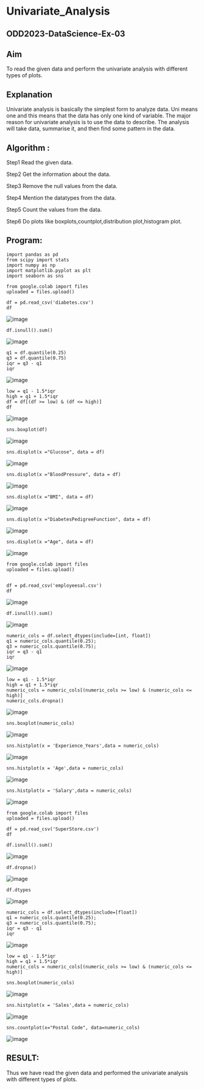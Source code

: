 # Univariate_Analysis
## ODD2023-DataScience-Ex-03
## Aim
To read the given data and perform the univariate analysis with different types of plots.

## Explanation
Univariate analysis is basically the simplest form to analyze data. Uni means one and this means that the data has only one kind of variable. The major reason for univariate analysis is to use the data to describe. The analysis will take data, summarise it, and then find some pattern in the data.

## Algorithm :
Step1 Read the given data.

Step2 Get the information about the data.

Step3 Remove the null values from the data.

Step4 Mention the datatypes from the data.

Step5 Count the values from the data.

Step6 Do plots like boxplots,countplot,distribution plot,histogram plot.

## Program:
~~~
import pandas as pd
from scipy import stats
import numpy as np
import matplotlib.pyplot as plt
import seaborn as sns
~~~
~~~
from google.colab import files
uploaded = files.upload()
~~~
~~~
df = pd.read_csv('diabetes.csv')
df
~~~
![image](https://github.com/Kulaganachi/Univariate_Analysis/assets/133641126/15b216be-6566-49ca-85fc-870e49e268e8)

~~~
df.isnull().sum()
~~~
![image](https://github.com/Kulaganachi/Univariate_Analysis/assets/133641126/18de4ff5-0502-4bb2-aa73-44eaceac0b86)

~~~
q1 = df.quantile(0.25)
q3 = df.quantile(0.75)
iqr = q3 - q1
iqr
~~~
![image](https://github.com/Kulaganachi/Univariate_Analysis/assets/133641126/e8e9fbee-33a1-4072-b03a-9839683f5ae6)

~~~
low = q1 - 1.5*iqr
high = q1 + 1.5*iqr
df = df[(df >= low) & (df <= high)]
df
~~~
![image](https://github.com/Kulaganachi/Univariate_Analysis/assets/133641126/086bfe2b-cf86-4066-bf8b-9e7ccc1707ae)

~~~
sns.boxplot(df)
~~~
![image](https://github.com/Kulaganachi/Univariate_Analysis/assets/133641126/f060248e-e05c-4f49-a4b9-b557eac32db5)

~~~
sns.displot(x ="Glucose", data = df)
~~~
![image](https://github.com/Kulaganachi/Univariate_Analysis/assets/133641126/dea09161-d891-42b8-be03-79f9784a77cc)

~~~
sns.displot(x ="BloodPressure", data = df)
~~~
![image](https://github.com/Kulaganachi/Univariate_Analysis/assets/133641126/aea19133-242d-476a-b710-52240f23e8a5)

~~~
sns.displot(x ="BMI", data = df)
~~~
![image](https://github.com/Kulaganachi/Univariate_Analysis/assets/133641126/fcebf125-c523-41cd-883a-3972fae7df7b)

~~~
sns.displot(x ="DiabetesPedigreeFunction", data = df)
~~~
![image](https://github.com/Kulaganachi/Univariate_Analysis/assets/133641126/989aeb27-4254-4347-8118-2209699e60c6)

~~~
sns.displot(x ="Age", data = df)
~~~
![image](https://github.com/Kulaganachi/Univariate_Analysis/assets/133641126/ec6dcecf-bbf0-464f-970f-209f9eb224d7)

~~~
from google.colab import files
uploaded = files.upload()
~~~
~~~

df = pd.read_csv('employeesal.csv')
df
~~~
![image](https://github.com/Kulaganachi/Univariate_Analysis/assets/133641126/8f4afbf4-d1df-4b28-afc1-b66415e60e8e)

~~~
df.isnull().sum()
~~~
![image](https://github.com/Kulaganachi/Univariate_Analysis/assets/133641126/54c7e081-4594-421e-b8c2-194cd4d31ca2)

~~~
numeric_cols = df.select_dtypes(include=[int, float])
q1 = numeric_cols.quantile(0.25);
q3 = numeric_cols.quantile(0.75);
iqr = q3 - q1
iqr
~~~
![image](https://github.com/Kulaganachi/Univariate_Analysis/assets/133641126/f23366c8-a088-49cf-a8ee-294151ea493d)

~~~
low = q1 - 1.5*iqr
high = q1 + 1.5*iqr
numeric_cols = numeric_cols[(numeric_cols >= low) & (numeric_cols <= high)]
numeric_cols.dropna()
~~~
![image](https://github.com/Kulaganachi/Univariate_Analysis/assets/133641126/e262feed-1e0a-4d5f-88cb-36db3439b7e8)

~~~
sns.boxplot(numeric_cols)
~~~
![image](https://github.com/Kulaganachi/Univariate_Analysis/assets/133641126/0921d611-d607-45ae-86c8-fe7dbaaed314)

~~~
sns.histplot(x = 'Experience_Years',data = numeric_cols)
~~~
![image](https://github.com/Kulaganachi/Univariate_Analysis/assets/133641126/3ced5ad9-2084-4430-95b7-96d7cf311392)

~~~
sns.histplot(x = 'Age',data = numeric_cols)
~~~
![image](https://github.com/Kulaganachi/Univariate_Analysis/assets/133641126/ac8adfc7-c4a3-4bf8-981a-1a0ff255f4a8)

~~~
sns.histplot(x = 'Salary',data = numeric_cols)
~~~
![image](https://github.com/Kulaganachi/Univariate_Analysis/assets/133641126/bd12e0f5-8a03-4971-9c9c-3c60fe555a88)

~~~
from google.colab import files
uploaded = files.upload()
~~~
~~~
df = pd.read_csv('SuperStore.csv')
df
~~~
~~~
df.isnull().sum()
~~~
![image](https://github.com/Kulaganachi/Univariate_Analysis/assets/133641126/20159690-6b6b-456c-b01f-33cd9a8d25d0)

~~~
df.dropna()
~~~
![image](https://github.com/Kulaganachi/Univariate_Analysis/assets/133641126/24c1efc0-4bca-466f-b5a6-2dbf82e482fb)

~~~
df.dtypes
~~~
![image](https://github.com/Kulaganachi/Univariate_Analysis/assets/133641126/6f9daa1b-e4fa-4fd6-9862-017e3c6e8e73)

~~~
numeric_cols = df.select_dtypes(include=[float])
q1 = numeric_cols.quantile(0.25);
q3 = numeric_cols.quantile(0.75);
iqr = q3 - q1
iqr
~~~
![image](https://github.com/Kulaganachi/Univariate_Analysis/assets/133641126/9749bd24-82d2-49e6-b602-ed20ff7239b9)

~~~
low = q1 - 1.5*iqr
high = q1 + 1.5*iqr
numeric_cols = numeric_cols[(numeric_cols >= low) & (numeric_cols <= high)]
~~~
~~~
sns.boxplot(numeric_cols)
~~~
![image](https://github.com/Kulaganachi/Univariate_Analysis/assets/133641126/15e1fb17-6333-43fa-b9a8-b91cd0ae5236)

~~~
sns.histplot(x = 'Sales',data = numeric_cols)
~~~
![image](https://github.com/Kulaganachi/Univariate_Analysis/assets/133641126/44b66a57-13a4-45a1-ae05-6e13b7d918a3)

~~~
sns.countplot(x="Postal Code", data=numeric_cols)
~~~
![image](https://github.com/Kulaganachi/Univariate_Analysis/assets/133641126/4fdf1c5e-e6de-48f1-baa6-b1b8bd8b7749)


## RESULT:
Thus we have read the given data and performed the univariate analysis with different types of plots.














